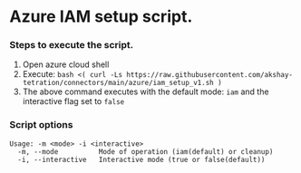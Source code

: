 # Azure IAM setup script.

### Steps to execute the script.
1. Open azure cloud shell
2. Execute: `bash <( curl -Ls https://raw.githubusercontent.com/akshay-tetration/connectors/main/azure/iam_setup_v1.sh )`
3. The above command executes with the default mode: `iam` and the interactive flag set to `false`

### Script options
```
Usage: -m <mode> -i <interactive>
  -m, --mode          Mode of operation (iam(default) or cleanup)
  -i, --interactive   Interactive mode (true or false(default))
```
